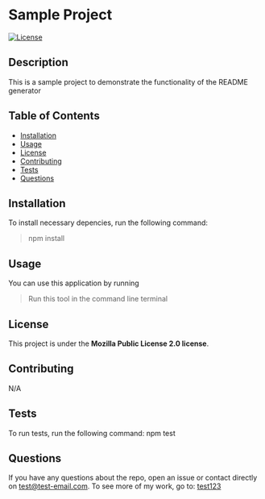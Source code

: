 # Sample Project

  [![License](https://img.shields.io/badge/License-MPL_2.0-brightgreen.svg)](https://opensource.org/licenses/MPL-2.0)
  
  ## Description
  
  This is a sample project to demonstrate the functionality of the README generator
  
  
  ## Table of Contents
  
  - [Installation](#installation)
  - [Usage](#usage)
  - [License](#license)
  - [Contributing](#contributing)
  - [Tests](#tests)
  - [Questions](#questions)

  ## Installation
  
  To install necessary depencies, run the following command:
  > npm install
  
  
  ## Usage
  
  You can use this application by running
  > Run this tool in the command line terminal
  
  
  ## License
  
  This project is under the **Mozilla Public License 2.0 license**.
  
  
  ## Contributing 
  
  N/A
  
  
  ## Tests 
  
  To run tests, run the following command:
  npm test
  
  
  ## Questions
  
  If you have any questions about the repo, open an issue or contact directly on test@test-email.com.
  To see more of my work, go to: 
  [test123](https://github.com/test123/)
